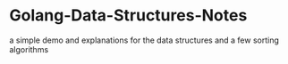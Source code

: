 # Golang-Data-Structures-Notes
a simple demo and explanations for the data structures and a few sorting algorithms
